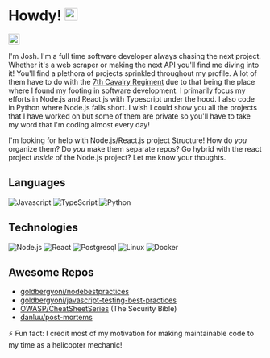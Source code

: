 # Howdy! <img src="https://media.giphy.com/media/hvRJCLFzcasrR4ia7z/giphy.gif" width="25px">

[<img alt="Joshua's Linkedin" width="22px" src="https://raw.githubusercontent.com/peterthehan/peterthehan/master/assets/linkedin.svg" />](https://www.linkedin.com/in/joshuakbell/)

I'm Josh. I'm a full time software developer always chasing the next project. Whether it's a web scraper or making the next API you'll find me diving into it! You'll find a plethora of projects sprinkled throughout my profile. A lot of them have to do with the [7th Cavalry Regiment](https://7cav.us) due to that being the place where I found my footing in software development. I primarily focus my efforts in Node.js and React.js with Typescript under the hood. I also code in Python where Node.js falls short. I wish I could show you all the projects that I have worked on but some of them are private so you'll have to take my word that I'm coding almost every day!

I'm looking for help with Node.js/React.js project Structure! How do *you* organize them? Do *you* make them separate repos? Go hybrid with the react project *inside* of the Node.js project? Let me know your thoughts.

## Languages

![Javascript](https://img.shields.io/badge/-JavaScript-000?&logo=JavaScript)
![TypeScript](https://img.shields.io/badge/-TypeScript-000?&logo=Typescript)
![Python](https://img.shields.io/badge/-Python-000?&logo=Python)

## Technologies

![Node.js](https://img.shields.io/badge/-Node.js-000?&logo=node.js)
![React](https://img.shields.io/badge/-React-000?&logo=React)
![Postgresql](https://img.shields.io/badge/-Postgresql-000?&logo=Postgresql)
![Linux](https://img.shields.io/badge/-Linux-000?&logo=Linux)
![Docker](https://img.shields.io/badge/-Docker-000?&logo=Docker)

## Awesome Repos

* [goldbergyoni/nodebestpractices](https://github.com/goldbergyoni/nodebestpractices)
* [goldbergyoni/javascript-testing-best-practices](https://github.com/goldbergyoni/javascript-testing-best-practices)
* [OWASP/CheatSheetSeries](https://github.com/OWASP/CheatSheetSeries) (The Security Bible)
* [danluu/post-mortems](https://github.com/danluu/post-mortems)

⚡️ Fun fact: I credit most of my motivation for making maintainable code to my time as a helicopter mechanic!
